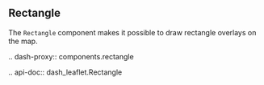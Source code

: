 ## Rectangle

The `Rectangle` component makes it possible to draw rectangle overlays on the map. 

.. dash-proxy:: components.rectangle

.. api-doc:: dash_leaflet.Rectangle